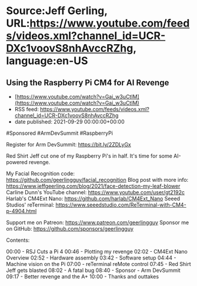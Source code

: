 # Source:Jeff Gerling, URL:https://www.youtube.com/feeds/videos.xml?channel_id=UCR-DXc1voovS8nhAvccRZhg, language:en-US

## Using the Raspberry Pi CM4 for AI Revenge
 - [https://www.youtube.com/watch?v=Gai_w3uCtIM](https://www.youtube.com/watch?v=Gai_w3uCtIM)
 - RSS feed: https://www.youtube.com/feeds/videos.xml?channel_id=UCR-DXc1voovS8nhAvccRZhg
 - date published: 2021-09-29 00:00:00+00:00

#Sponsored #ArmDevSummit #RaspberryPi

Register for Arm DevSummit: https://bit.ly/2ZDLyGx

Red Shirt Jeff cut one of my Raspberry Pi's in half. It's time for some AI-powered revenge.

My Facial Recognition code: https://github.com/geerlingguy/facial_recognition
Blog post with more info: https://www.jeffgeerling.com/blog/2021/face-detection-my-leaf-blower
Carline Dunn's YouTube channel: https://www.youtube.com/user/gt2192c
Harlab's CM4Ext Nano: https://github.com/harlab/CM4Ext_Nano
Seeed Studios' reTerminal: https://www.seeedstudio.com/ReTerminal-with-CM4-p-4904.html

Support me on Patreon: https://www.patreon.com/geerlingguy
Sponsor me on GitHub: https://github.com/sponsors/geerlingguy

Contents:

00:00 - RSJ Cuts a Pi 4
00:46 - Plotting my revenge
02:02 - CM4Ext Nano Overview
02:52 - Hardware assembly
03:42 - Software setup
04:44 - Machine vision on the Pi
07:00 - reTerminal reMote control
07:45 - Red Shirt Jeff gets blasted
08:02 - A fatal bug
08:40 - Sponsor - Arm DevSummit
09:17 - Better revenge and the A+
10:00 - Thanks and outtakes

